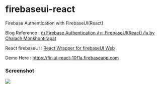 # firebaseui-react
 Firebase Authentication with FirebaseUI(React)

Blog Reference : [ทำ Firebase Authentication ด้วย FirebaseUI(React) กัน by Chalach Monkhontirapat](https://medium.com/equinox-blog/%E0%B8%A5%E0%B8%AD%E0%B8%87-%E0%B8%97%E0%B8%B3-firebase-authentication-%E0%B8%94%E0%B9%89%E0%B8%A7%E0%B8%A2-firebaseui-react-%E0%B8%81%E0%B8%B1%E0%B8%99%E0%B9%80%E0%B8%96%E0%B8%AD%E0%B8%B0-9f54734de5e3)

React firebaseUI : [React Wrapper for firebaseUI Web](https://bestofreactjs.com/repo/firebase-firebaseui-web-react-react-ui-frameworks)


Demo Here : https://fir-ui-react-10f1a.firebaseapp.com

### Screenshot
![](/screenshot/firebaseui-react.png)
